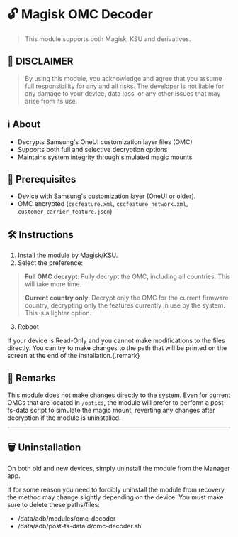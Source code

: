 # 🔓 Magisk OMC Decoder
> This module supports both Magisk, KSU and derivatives.

## 🚨 DISCLAIMER
> By using this module, you acknowledge and agree that you assume full responsibility for any and all risks. The developer is not liable for any damage to your device, data loss, or any other issues that may arise from its use.

## ℹ️ About
* Decrypts Samsung's OneUI customization layer files (OMC)
* Supports both full and selective decryption options
* Maintains system integrity through simulated magic mounts

## 🔧 Prerequisites
- Device with Samsung's customization layer (OneUI or older).
- OMC encrypted (``cscfeature.xml``, ``cscfeature_network.xml``, ``customer_carrier_feature.json``)

## 🛠️ Instructions
1. Install the module by Magisk/KSU.
2. Select the preference:

> **Full OMC decrypt**: Fully decrypt the OMC, including all countries. This will take more time.
> 
> **Current country only**: Decrypt only the OMC for the current firmware country, decrypting only the features currently in use by the system. This is a lighter option.

3. Reboot

If your device is Read-Only and you cannot make modifications to the files directly. You can try to make changes to the path that will be printed on the screen at the end of the installation.{.remark}


## 📝 Remarks
This module does not make changes directly to the system. Even for current OMCs that are located in ``/optics``, the module will prefer to perform a post-fs-data script to simulate the magic mount, reverting any changes after decryption if the module is uninstalled.

---

## 🗑️ Uninstallation
On both old and new devices, simply uninstall the module from the Manager app.

If for some reason you need to forcibly uninstall the module from recovery, the method may change slightly depending on the device. You must make sure to delete these paths/files:

* /data/adb/modules/omc-decoder
* /data/adb/post-fs-data.d/omc-decoder.sh
